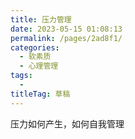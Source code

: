 ```yaml
---
title: 压力管理
date: 2023-05-15 01:08:13
permalink: /pages/2ad8f1/
categories: 
  - 软素质
  - 心理管理
tags: 
  - 
titleTag: 草稿
---
```


压力如何产生，如何自我管理